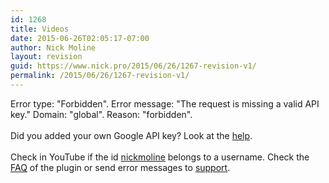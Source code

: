 ```yaml
---
id: 1268
title: Videos
date: 2015-06-26T02:05:17-07:00
author: Nick Moline
layout: revision
guid: https://www.nick.pro/2015/06/26/1267-revision-v1/
permalink: /2015/06/26/1267-revision-v1/
---
```

<div class="ytcshort ytccf">
  <div class="vmcerror">
    Error type: "Forbidden". Error message: "The request is missing a valid API key." Domain: "global". Reason: "forbidden". <br /><br />Did you added your own Google API key? Look at the <a href="http://poselab.com/en/youtube-channel-gallery-help" target="_blank">help</a>.<br /><br />Check in YouTube if the id <a href="https://www.youtube.com/user/nickmoline" target="_blank">nickmoline</a> belongs to a username. Check the <a href="http://wordpress.org/extend/plugins/youtube-channel-gallery/faq/" target="_blank">FAQ</a> of the plugin or send error messages to <a href="https://wordpress.org/support/plugin/youtube-channel-gallery" target="_blank">support</a>.
  </div>
</div>